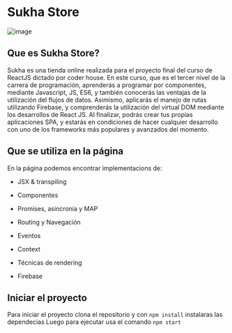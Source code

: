 # Sukha Store

![image](https://github.com/FerNoceti/Sukha-ReactJS/blob/entrega-final/Sukha.gif?raw=true)

## Que es Sukha Store?

Sukha es una tienda online realizada para el proyecto final del curso de ReactJS dictado por coder house.
En este curso, que es el tercer nivel de la carrera de programación, aprenderás a programar por componentes, mediante Javascript, JS, ES6, y también conocerás las ventajas de la utilización del flujos de datos. Asimismo, aplicarás el manejo de rutas utilizando Firebase, y comprenderás la utilización del virtual DOM mediante los desarrollos de React JS. Al finalizar, podrás crear tus propias aplicaciones SPA, y estarás en condiciones de hacer cualquier desarrollo con uno de los frameworks más populares y avanzados del momento.

## Que se utiliza en la página

En la página podemos encontrar implementacions de:

- JSX & transpiling

- Componentes

- Promises, asincronía y MAP

- Routing y Navegación

- Eventos

- Context

- Técnicas de rendering

- Firebase

## Iniciar el proyecto

Para iniciar el proyecto clona el repositorio y con `npm install` instalaras las dependecias
Luego para ejecutar usa el comando `npm start`